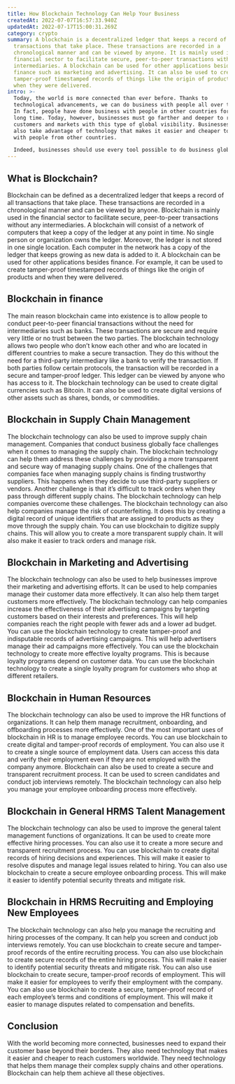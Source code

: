```yaml
---
title: How Blockchain Technology Can Help Your Business
createdAt: 2022-07-07T16:57:33.940Z
updatedAt: 2022-07-17T15:00:31.269Z
category: crypto
summary: A blockchain is a decentralized ledger that keeps a record of all
  transactions that take place. These transactions are recorded in a
  chronological manner and can be viewed by anyone. It is mainly used in the
  financial sector to facilitate secure, peer-to-peer transactions without any
  intermediaries. A blockchain can be used for other applications besides
  finance such as marketing and advertising. It can also be used to create
  tamper-proof timestamped records of things like the origin of products and
  when they were delivered.
intro: >-
  Today, the world is more connected than ever before. Thanks to
  technological advancements, we can do business with people all over the world.
  In fact, people have done business with people in other countries for a very
  long time. Today, however, businesses must go farther and deeper to reach new
  customers and markets with this type of global visibility. Businesses must
  also take advantage of technology that makes it easier and cheaper to connect
  with people from other countries.

  Indeed, businesses should use every tool possible to do business globally at lower costs, avoid intermediaries when possible and reduce risks as much as possible. The best way to achieve these objectives is through the use of disruptive technologies like blockchain. Let’s see how it can help your business grow faster and smarter by reading the following lines…
---
```


## What is Blockchain?

Blockchain can be defined as a decentralized ledger that keeps a record of all transactions that take place. These transactions are recorded in a chronological manner and can be viewed by anyone. Blockchain is mainly used in the financial sector to facilitate secure, peer-to-peer transactions without any intermediaries.
A blockchain will consist of a network of computers that keep a copy of the ledger at any point in time. No single person or organization owns the ledger. Moreover, the ledger is not stored in one single location. Each computer in the network has a copy of the ledger that keeps growing as new data is added to it.
A blockchain can be used for other applications besides finance. For example, it can be used to create tamper-proof timestamped records of things like the origin of products and when they were delivered.

## Blockchain in finance

The main reason blockchain came into existence is to allow people to conduct peer-to-peer financial transactions without the need for intermediaries such as banks. These transactions are secure and require very little or no trust between the two parties.
The blockchain technology allows two people who don’t know each other and who are located in different countries to make a secure transaction. They do this without the need for a third-party intermediary like a bank to verify the transaction.
If both parties follow certain protocols, the transaction will be recorded in a secure and tamper-proof ledger. This ledger can be viewed by anyone who has access to it.
The blockchain technology can be used to create digital currencies such as Bitcoin. It can also be used to create digital versions of other assets such as shares, bonds, or commodities.

## Blockchain in Supply Chain Management

The blockchain technology can also be used to improve supply chain management. Companies that conduct business globally face challenges when it comes to managing the supply chain. The blockchain technology can help them address these challenges by providing a more transparent and secure way of managing supply chains.
One of the challenges that companies face when managing supply chains is finding trustworthy suppliers. This happens when they decide to use third-party suppliers or vendors. Another challenge is that it’s difficult to track orders when they pass through different supply chains. The blockchain technology can help companies overcome these challenges.
The blockchain technology can also help companies manage the risk of counterfeiting. It does this by creating a digital record of unique identifiers that are assigned to products as they move through the supply chain.
You can use blockchain to digitize supply chains. This will allow you to create a more transparent supply chain. It will also make it easier to track orders and manage risk.

## Blockchain in Marketing and Advertising

The blockchain technology can also be used to help businesses improve their marketing and advertising efforts. It can be used to help companies manage their customer data more effectively. It can also help them target customers more effectively.
The blockchain technology can help companies increase the effectiveness of their advertising campaigns by targeting customers based on their interests and preferences. This will help companies reach the right people with fewer ads and a lower ad budget.
You can use the blockchain technology to create tamper-proof and indisputable records of advertising campaigns. This will help advertisers manage their ad campaigns more effectively.
You can use the blockchain technology to create more effective loyalty programs. This is because loyalty programs depend on customer data. You can use the blockchain technology to create a single loyalty program for customers who shop at different retailers.

## Blockchain in Human Resources

The blockchain technology can also be used to improve the HR functions of organizations. It can help them manage recruitment, onboarding, and offboarding processes more effectively.
One of the most important uses of blockchain in HR is to manage employee records. You can use blockchain to create digital and tamper-proof records of employment. You can also use it to create a single source of employment data.
Users can access this data and verify their employment even if they are not employed with the company anymore. Blockchain can also be used to create a secure and transparent recruitment process. It can be used to screen candidates and conduct job interviews remotely.
The blockchain technology can also help you manage your employee onboarding process more effectively.

## Blockchain in General HRMS Talent Management

The blockchain technology can also be used to improve the general talent management functions of organizations. It can be used to create more effective hiring processes. You can also use it to create a more secure and transparent recruitment process.
You can use blockchain to create digital records of hiring decisions and experiences. This will make it easier to resolve disputes and manage legal issues related to hiring.
You can also use blockchain to create a secure employee onboarding process. This will make it easier to identify potential security threats and mitigate risk.

## Blockchain in HRMS Recruiting and Employing New Employees

The blockchain technology can also help you manage the recruiting and hiring processes of the company. It can help you screen and conduct job interviews remotely. You can use blockchain to create secure and tamper-proof records of the entire recruiting process.
You can also use blockchain to create secure records of the entire hiring process. This will make it easier to identify potential security threats and mitigate risk.
You can also use blockchain to create secure, tamper-proof records of employment. This will make it easier for employees to verify their employment with the company.
You can also use blockchain to create a secure, tamper-proof record of each employee’s terms and conditions of employment. This will make it easier to manage disputes related to compensation and benefits.

## Conclusion

With the world becoming more connected, businesses need to expand their customer base beyond their borders. They also need technology that makes it easier and cheaper to reach customers worldwide. They need technology that helps them manage their complex supply chains and other operations. Blockchain can help them achieve all these objectives.
